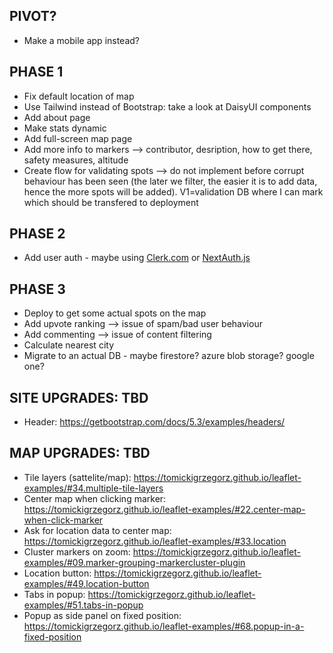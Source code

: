 ## PIVOT?
* Make a mobile app instead?

## PHASE 1
* Fix default location of map
* Use Tailwind instead of Bootstrap: take a look at DaisyUI components
* Add about page
* Make stats dynamic
* Add full-screen map page
* Add more info to markers --> contributor, desription, how to get there, safety measures, altitude
* Create flow for validating spots --> do not implement before corrupt behaviour has been seen (the later we filter, the easier it is to add data, hence the more spots will be added). V1=validation DB where I can mark which should be transfered to deployment

## PHASE 2
* Add user auth - maybe using [Clerk.com](https://clerk.com/) or [NextAuth.js](https://next-auth.js.org/)

## PHASE 3
* Deploy to get some actual spots on the map
* Add upvote ranking --> issue of spam/bad user behaviour
* Add commenting --> issue of content filtering
* Calculate nearest city
* Migrate to an actual DB - maybe firestore? azure blob storage? google one?

## SITE UPGRADES: TBD
* Header: https://getbootstrap.com/docs/5.3/examples/headers/    

## MAP UPGRADES: TBD 
* Tile layers (sattelite/map): https://tomickigrzegorz.github.io/leaflet-examples/#34.multiple-tile-layers
* Center map when clicking marker: https://tomickigrzegorz.github.io/leaflet-examples/#22.center-map-when-click-marker
* Ask for location data to center map: https://tomickigrzegorz.github.io/leaflet-examples/#33.location
* Cluster markers on zoom: https://tomickigrzegorz.github.io/leaflet-examples/#09.marker-grouping-markercluster-plugin 
* Location button: https://tomickigrzegorz.github.io/leaflet-examples/#49.location-button
* Tabs in popup: https://tomickigrzegorz.github.io/leaflet-examples/#51.tabs-in-popup
* Popup as side panel on fixed position: https://tomickigrzegorz.github.io/leaflet-examples/#68.popup-in-a-fixed-position
